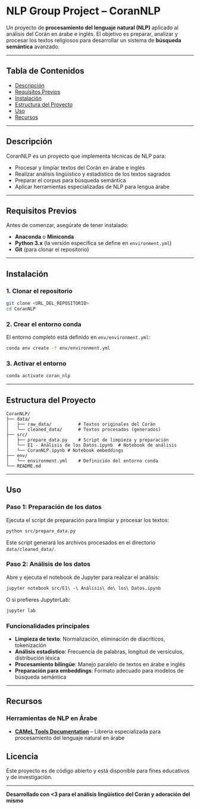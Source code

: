 # NLP Group Project – CoranNLP

Un proyecto de **procesamiento del lenguaje natural (NLP)** aplicado al análisis del Corán en árabe e inglés. El objetivo es preparar, analizar y procesar los textos religiosos para desarrollar un sistema de **búsqueda semántica** avanzado.

---

## Tabla de Contenidos

- [Descripción](#descripción)
- [Requisitos Previos](#requisitos-previos)
- [Instalación](#instalación)
- [Estructura del Proyecto](#estructura-del-proyecto)
- [Uso](#uso)
- [Recursos](#recursos)

---

## Descripción

CoranNLP es un proyecto que implementa técnicas de NLP para:

- Procesar y limpiar textos del Corán en árabe e inglés
- Realizar análisis lingüístico y estadístico de los textos sagrados
- Preparar el corpus para búsqueda semántica
- Aplicar herramientas especializadas de NLP para lengua árabe

---

## Requisitos Previos

Antes de comenzar, asegúrate de tener instalado:

- **Anaconda** o **Miniconda**
- **Python 3.x** (la versión específica se define en `environment.yml`)
- **Git** (para clonar el repositorio)

---

## Instalación

### 1. Clonar el repositorio

```bash
git clone <URL_DEL_REPOSITORIO>
cd CoranNLP
```

### 2. Crear el entorno conda

El entorno completo está definido en `env/environment.yml`:

```bash
conda env create -f env/environment.yml
```

### 3. Activar el entorno

```bash
conda activate coran_nlp
```

---

## Estructura del Proyecto

```
CoranNLP/
├── data/
│   ├── raw_data/          # Textos originales del Corán
│   └── cleaned_data/      # Textos procesados (generados)
├── src/
│   ├── prepare_data.py    # Script de limpieza y preparación
│   └── E1 - Análisis de los Datos.ipynb  # Notebook de análisis
│   └── CoranNLP.ipynb # Notebook embeddings
├── env/
│   └── environment.yml    # Definición del entorno conda
└── README.md
```

---

## Uso

### Paso 1: Preparación de los datos

Ejecuta el script de preparación para limpiar y procesar los textos:

```bash
python src/prepare_data.py
```

Este script generará los archivos procesados en el directorio `data/cleaned_data/`.

### Paso 2: Análisis de los datos

Abre y ejecuta el notebook de Jupyter para realizar el análisis:

```bash
jupyter notebook src/E1\ -\ Análisis\ de\ los\ Datos.ipynb
```

O si prefieres JupyterLab:

```bash
jupyter lab
```

### Funcionalidades principales

- **Limpieza de texto**: Normalización, eliminación de diacríticos, tokenización
- **Análisis estadístico**: Frecuencia de palabras, longitud de versículos, distribución léxica
- **Procesamiento bilingüe**: Manejo paralelo de textos en árabe e inglés
- **Preparación para embeddings**: Formato adecuado para modelos de búsqueda semántica

---

## Recursos

### Herramientas de NLP en Árabe

- [**CAMeL Tools Documentation**](https://camel-tools.readthedocs.io/) – Librería especializada para procesamiento del lenguaje natural en árabe

## Licencia

Este proyecto es de código abierto y está disponible para fines educativos y de investigación.

---

**Desarrollado con <3 para el análisis lingüístico del Corán y adoración del mismo**
